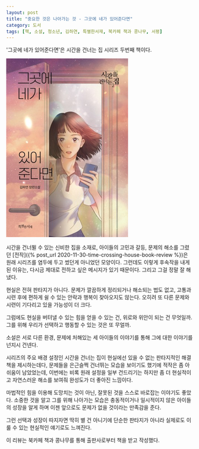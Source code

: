 ```yaml
---
layout: post
title: "중요한 것은 나아가는 것 - 그곳에 네가 있어준다면"
category: 도서
tags: [책, 소설, 청소년, 김하연, 특별한서재, 북카페 책과 콩나무, 서평]
---
```


'그곳에 네가 있어준다면'은
시간을 건너는 집 시리즈 두번째 책이다.

![표지](/images/time-crossing-house-2-if-you-were-there-book-h480.jpg)

시간을 건너뛸 수 있는 신비한 집을 소재로,
아이들의 고민과 갈등, 문제의 해소를 그렸던 [전작]({% post_url 2020-11-30-time-crossing-house-book-review %})은
원래 시리즈를 염두에 두고 썼던게 아니었던 모양이다.
그런데도 이렇게 후속작을 내게 된 이유는,
다시금 제대로 전하고 싶은 메시지가 있기 때문이다.
그리고 그걸 정말 잘 해냈다.

현실은 전혀 판타지가 아니다.
문제가 깔끔하게 정리되거나 해소되는 법도 없고,
고통과 시련 후에 편하게 쉴 수 있는 안락과 행복이 찾아오지도 않는다.
오히려 또 다른 문제와 시련이 기다리고 있을 가능성이 더 크다.

그럼에도 현실을 버텨낼 수 있는 힘을 얻을 수 있는 건,
위로와 위안이 되는 건 무엇일까.
그를 위해 우리가 선택하고 행동할 수 있는 것은 또 무얼까.

소설은 서로 다른 환경, 문제에 처해있는 세 아이들의 이야기를 통해
그에 대한 이야기를 넌지시 건넨다.

시리즈의 주요 배경 설정인 시간을 건너는 집이 현실에선 있을 수 없는 판타지적인 해결책을 제시하는데다,
문제들을 은근슬쩍 건너뛰는 모습을 보이기도 했기에
적작은 좀 아쉬움이 남았었는데,
이번에는 비록 원래 설정을 일부 건드리기는 하지만
좀 더 현실적이고 자연스러운 해소를 보여줘
완성도가 더 좋아진 느낌이다.

마법적인 힘을 이용해 도망치는 것이 아닌,
잘못된 것을 스스로 바로잡는 이야기도 좋았다.
소중한 것을 알고 그를 위해 나아가는 모습은
충동적이거나 일시적이지 않은 아이들의 성장을 알게 하며
이젠 앞으로도 문제가 없을 것이라는 만족감을 준다.

그런 선택과 성장이 따지자면 딱히 별 건 아니기에
단순한 판타지가 아니라 실제로도 이룰 수 있는 현실적인 얘기로도 느껴진다.



<div class="im im-info">
이 리뷰는 북카페 책과 콩나무를 통해 출판사로부터 책을 받고 작성했다.
</div>
